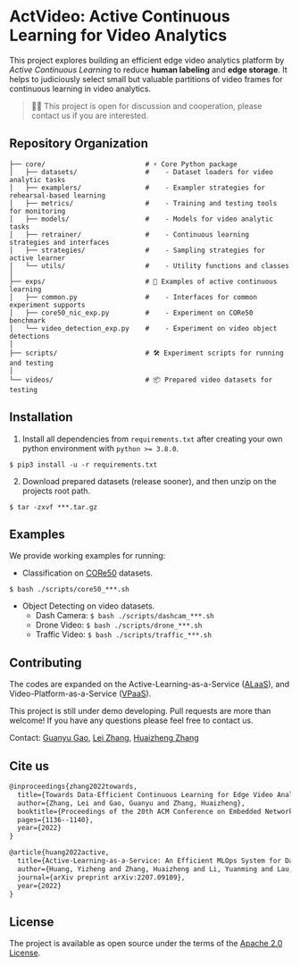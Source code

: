 #  ActVideo: Active Continuous Learning for Video Analytics

This project explores building an efficient edge video analytics platform
by *Active Continuous Learning* to reduce **human labeling** and **edge
storage**. It helps to judiciously select small but valuable partitions
of video frames for continuous learning in video analytics.

> 🧑‍💻 This project is open for discussion and cooperation,
> please contact us if you are interested.

## Repository Organization

```
├── core/                         # ⚡ Core Python package
│   ├── datasets/                 #    - Dataset loaders for video analytic tasks
│   ├── examplers/                #    - Exampler strategies for rehearsal-based learning
│   ├── metrics/                  #    - Training and testing tools for monitoring
│   ├── models/                   #    - Models for video analytic tasks
│   ├── retrainer/                #    - Continuous learning strategies and interfaces
│   ├── strategies/               #    - Sampling strategies for active learner
│   └── utils/                    #    - Utility functions and classes
│
├── exps/                         # 🔬 Examples of active continuous learning
│   ├── common.py                 #    - Interfaces for common experiment supports
│   ├── core50_nic_exp.py         #    - Experiment on CORe50 benchmark
│   └── video_detection_exp.py    #    - Experiment on video object detections
│
├── scripts/                      # 🛠️ Experiment scripts for running and testing
│
└── videos/                       # 📦 Prepared video datasets for testing
```

## Installation

1. Install all dependencies from `requirements.txt` after creating your
   own python environment with `python >= 3.8.0`.

```shell
$ pip3 install -u -r requirements.txt
```

2. Download prepared datasets (release sooner), and then unzip on the projects root path.

```shell
$ tar -zxvf ***.tar.gz
```

## Examples

We provide working examples for running:

- Classification on [CORe50](https://vlomonaco.github.io/core50/) datasets.

```shell
$ bash ./scripts/core50_***.sh
```

- Object Detecting on video datasets.
    - Dash Camera:  `$ bash ./scripts/dashcam_***.sh`
    - Drone Video:  `$ bash ./scripts/drone_***.sh`
    - Traffic Video:  `$ bash ./scripts/traffic_***.sh`

## Contributing

The codes are expanded on the Active-Learning-as-a-Service
([ALaaS](https://github.com/MLSysOps/Active-Learning-as-a-Service)), and
Video-Platform-as-a-Service ([VPaaS](https://arxiv.org/abs/2102.03012)).

This project is still under demo developing. Pull requests are more than welcome! If you have any questions please feel
free to contact us.

Contact:
[Guanyu Gao](mailto:gygao@njust.edu.cn),
[Lei Zhang](mailto:lei.zhang@njust.edu.cn),
[Huaizheng Zhang](mailto:huaizhen001@e.ntu.edu.sg)

## Cite us

```markdown
@inproceedings{zhang2022towards,
  title={Towards Data-Efficient Continuous Learning for Edge Video Analytics via Smart Caching},
  author={Zhang, Lei and Gao, Guanyu and Zhang, Huaizheng},
  booktitle={Proceedings of the 20th ACM Conference on Embedded Networked Sensor Systems},
  pages={1136--1140},
  year={2022}
}

@article{huang2022active,
  title={Active-Learning-as-a-Service: An Efficient MLOps System for Data-Centric AI},
  author={Huang, Yizheng and Zhang, Huaizheng and Li, Yuanming and Lau, Chiew Tong and You, Yang},
  journal={arXiv preprint arXiv:2207.09109},
  year={2022}
}
```

## License
The project is available as open source under the terms of the [Apache 2.0 License](http://www.apache.org/licenses/LICENSE-2.0).
